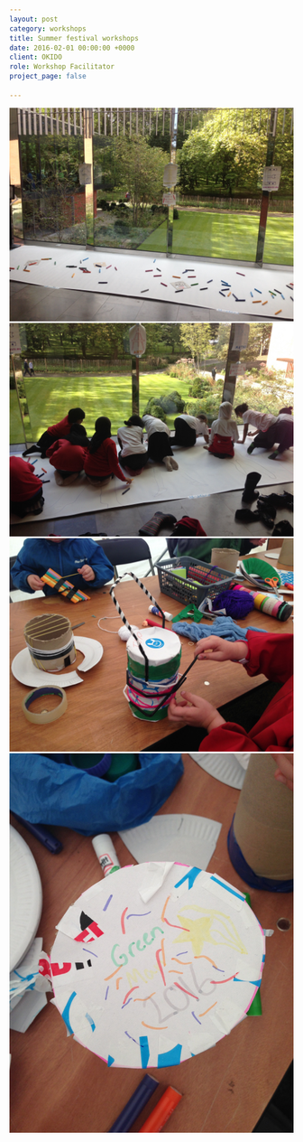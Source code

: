 ```yaml
---
layout: post
category: workshops
title: Summer festival workshops
date: 2016-02-01 00:00:00 +0000
client: OKIDO
role: Workshop Facilitator
project_page: false

---
```

![](/uploads/IMG_8009.jpg)![](/uploads/IMG_8013.jpg)![](/uploads/IMG_7528.jpg)![](/uploads/IMG_7530.jpg)